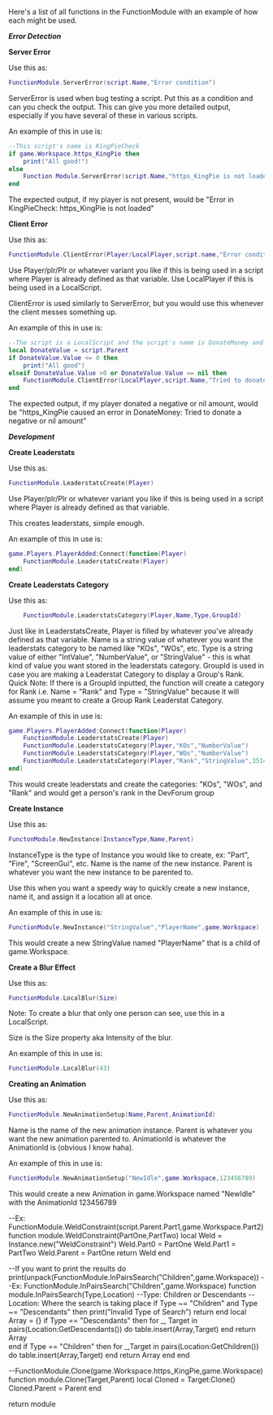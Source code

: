 Here's a list of all functions in the FunctionModule with an example of how each might be used.

**_Error Detection_**

**Server Error**

 Use this as:
 ```lua
 FunctionModule.ServerError(script.Name,"Error condition")
 ```

ServerError is used when bug testing a script.  Put this as a condition and can you check the output.  This can give you more detailed output, especially if you have several of these in various scripts.  

An example of this in use is:

```lua
--This script's name is KingPieCheck
if game.Workspace.https_KingPie then
	print("All good!")
else
	Function Module.ServerError(script.Name,"https_KingPie is not loaded")
end
```
 
The expected output, if my player is not present, would be "Error in KingPieCheck: https_KingPie is not loaded"
 
**Client Error**

Use this as:
```lua
FunctionModule.ClientError(Player/LocalPlayer,script.name,"Error condition")
```

Use Player/plr/Plr or whatever variant you like if this is being used in a script where Player is already defined as that variable.  Use LocalPlayer if this is being used in a LocalScript.

ClientError is used similarly to ServerError, but you would use this whenever the client messes something up.

An example of this in use is:
```lua
--The script is a LocalScript and the script's name is DonateMoney and is parented to DonateValue, a NumberValue
local DonateValue = script.Parent
if DonateValue.Value <= 0 then
	print("All good")
elseif DonateValue.Value >0 or DonateValue.Value == nil then
	FunctionModule.ClientError(LocalPlayer,script.Name,"Tried to donate a negative or nil amount"
end
```
 
The expected output, if my player donated a negative or nil amount, would be "https_KingPie caused an error in DonateMoney: Tried to donate a negative or nil amount"

**_Development_**

**Create Leaderstats**

Use this as:
```lua
FunctionModule.LeaderstatsCreate(Player)
```

Use Player/plr/Plr or whatever variant you like if this is being used in a script where Player is already defined as that variable.

This creates leaderstats, simple enough.

An example of this in use is:

```lua
game.Players.PlayerAdded:Connect(function(Player)
	FunctionModule.LeaderstatsCreate(Player)
end)
```

**Create Leaderstats Category**

Use this as:
```lua
	FunctionModule.LeaderstatsCategory(Player,Name,Type,GroupId)
```

Just like in LeaderstatsCreate, Player is filled by whatever you've already defined as that variable.  Name is a string value of whatever you want the leaderstats category to be named like "KOs", "WOs", etc.  Type is a string value of either "IntValue", "NumberValue", or "StringValue" - this is what kind of value you want stored in the leaderstats category.  GroupId is used in case you are making a Leaderstat Category to display a Group's Rank.  Quick Note: If there is a GroupId inputted, the function will create a category for Rank i.e. Name = "Rank" and Type = "StringValue" because it will assume you meant to create a Group Rank Leaderstat Category.

An example of this in use is:

```lua
game.Players.PlayerAdded:Connect(function(Player)
	FunctionModule.LeaderstatsCreate(Player)
	FunctionModule.LeaderstatsCategory(Player,"KOs","NumberValue")
	FunctionModule.LeaderstatsCategory(Player,"WOs","NumberValue")
	FunctionModule.LeaderstatsCategory(Player,"Rank","StringValue",3514227)
end)
```

This would create leaderstats and create the categories: "KOs", "WOs", and "Rank" and would get a person's rank in the DevForum group

**Create Instance**

Use this as:
```lua
FunctonModule.NewInstance(InstanceType,Name,Parent)
```
InstanceType is the type of Instance you would like to create, ex: "Part", "Fire", "ScreenGui", etc.  Name is the name of the new instance.  Parent is whatever you want the new instance to be parented to.

Use this when you want a speedy way to quickly create a new instance, name it, and assign it a location all at once.

An example of this in use is:

```lua
FunctionModule.NewInstance("StringValue","PlayerName",game.Workspace)
```

This would create a new StringValue named "PlayerName" that is a child of game.Workspace.

**Create a Blur Effect**

Use this as:
```lua
FunctionModule.LocalBlur(Size)
```

Note: To create a blur that only one person can see, use this in a LocalScript.

Size is the Size property aka Intensity of the blur.

An example of this in use is:

```lua
FunctionModule.LocalBlur(43)
```

**Creating an Animation**

Use this as:
```lua
FunctionModule.NewAnimationSetup(Name,Parent,AnimationId)
```

Name is the name of the new animation instance.  Parent is whatever you want the new animation parented to.  AnimationId is whatever the AnimationId is (obvious I know haha).

An example of this in use is:
```lua
FunctionModule.NewAnimationSetup("NewIdle",game.Workspace,123456789)
```

This would create a new Animation in game.Workspace named "NewIdle" with the AnimationId 123456789

--Ex: FunctionModule.WeldConstraint(script.Parent.Part1,game.Workspace.Part2)
function module.WeldConstraint(PartOne,PartTwo)
	local Weld = Instance.new("WeldConstraint")
	Weld.Part0 = PartOne
	Weld.Part1 = PartTwo
	Weld.Parent = PartOne
	return Weld
end

--If you want to print the results do print(unpack(FunctionModule.InPairsSearch("Children",game.Workspace))
--Ex: FunctionModule.InPairsSearch("Children",game.Workspace)
function module.InPairsSearch(Type,Location)
	--Type: Children or Descendants
	--Location: Where the search is taking place
	if Type ~= "Children" and Type ~= "Descendants" then
		print("Invalid Type of Search") return
	end
	local Array = {}
	if Type == "Descendants" then
		for _, Target in pairs(Location:GetDescendants()) do
			table.insert(Array,Target) 
		end
		return Array	
	end
	if Type == "Children" then
		for _,Target in pairs(Location:GetChildren()) do
			table.insert(Array,Target)
		end
		return Array 
	end
end

--FunctionModule.Clone(game.Workspace.https_KingPie,game.Workspace)
function module.Clone(Target,Parent)
	local Cloned = Target:Clone()
	Cloned.Parent = Parent
end

return module
